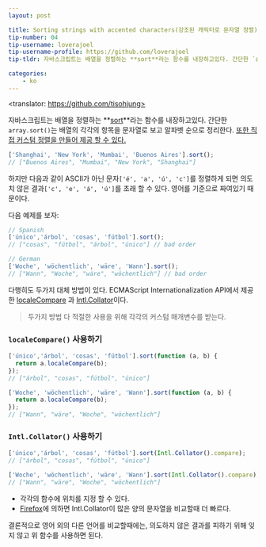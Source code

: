 ```yaml
---
layout: post

title: Sorting strings with accented characters(강조된 캐릭터로 문자열 정렬)
tip-number: 04
tip-username: loverajoel 
tip-username-profile: https://github.com/loverajoel
tip-tldr: 자바스크립트는 배열을 정렬하는 **sort**라는 함수를 내장하고있다. 간단한 `array.sort()`는 배열의 각각의 항목을 문자열로 보고 알파벳 순으로 정리한다. 하지만 ASCII가 아닌 문자에 대해서는 의도치 않은 결과를 얻을 수 있다.

categories:
    - ko
---
```

<translator: https://github.com/tisohjung>

자바스크립트는 배열을 정렬하는 **[sort](https://developer.mozilla.org/en-US/docs/Web/JavaScript/Reference/Global_Objects/Array/sort)**라는 함수를 내장하고있다. 간단한 `array.sort()`는 배열의 각각의 항목을 문자열로 보고 알파벳 순으로 정리한다. [또한 직접 커스텀 정렬을 만들어 제공 할 수 있다.](https://developer.mozilla.org/en-US/docs/Web/JavaScript/Reference/Global_Objects/Array/sort#Parameters)

```javascript
['Shanghai', 'New York', 'Mumbai', 'Buenos Aires'].sort();
// ["Buenos Aires", "Mumbai", "New York", "Shanghai"]
```

하지만 다음과 같이 ASCII가 아닌 문자`['é', 'a', 'ú', 'c']`를 정렬하게 되면 의도치 않은 결과`['c', 'e', 'á', 'ú']`를 초래 할 수 있다. 영어를 기준으로 짜여있기 때문이다.

다음 예제를 보자:

```javascript
// Spanish
['único','árbol', 'cosas', 'fútbol'].sort();
// ["cosas", "fútbol", "árbol", "único"] // bad order

// German
['Woche', 'wöchentlich', 'wäre', 'Wann'].sort();
// ["Wann", "Woche", "wäre", "wöchentlich"] // bad order
```

다행히도 두가지 대체 방법이 있다. ECMAScript Internationalization API에서 제공한 [localeCompare](https://developer.mozilla.org/en-US/docs/Web/JavaScript/Reference/Global_Objects/String/localeCompare) 과 [Intl.Collator](https://developer.mozilla.org/en-US/docs/Web/JavaScript/Reference/Global_Objects/Collator)이다.

> 두가지 방법 다 적절한 사용을 위해 각각의 커스텀 매개변수를 받는다.

### `localeCompare()` 사용하기

```javascript
['único','árbol', 'cosas', 'fútbol'].sort(function (a, b) {
  return a.localeCompare(b);
});
// ["árbol", "cosas", "fútbol", "único"]

['Woche', 'wöchentlich', 'wäre', 'Wann'].sort(function (a, b) {
  return a.localeCompare(b);
});
// ["Wann", "wäre", "Woche", "wöchentlich"]
```

### `Intl.Collator()` 사용하기

```javascript
['único','árbol', 'cosas', 'fútbol'].sort(Intl.Collator().compare);
// ["árbol", "cosas", "fútbol", "único"]

['Woche', 'wöchentlich', 'wäre', 'Wann'].sort(Intl.Collator().compare);
// ["Wann", "wäre", "Woche", "wöchentlich"]
```

- 각각의 함수에 위치를 지정 할 수 있다.
- [Firefox](https://developer.mozilla.org/en-US/docs/Web/JavaScript/Reference/Global_Objects/String/localeCompare#Performance)에 의하면 Intl.Collator이 많은 양의 문자열을 비교할때 더 빠르다.

결론적으로 영어 외의 다른 언어를 비교할때에는, 의도하지 않은 결과를 피하기 위해 잊지 않고 위 함수를 사용하면 된다.